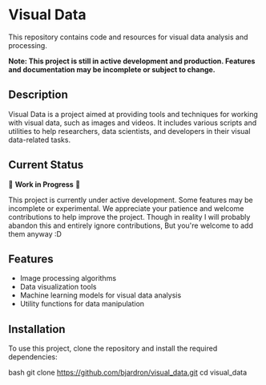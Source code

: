 # Visual Data

This repository contains code and resources for visual data analysis and processing.

**Note: This project is still in active development and production. Features and documentation may be incomplete or subject to change.**

## Description

Visual Data is a project aimed at providing tools and techniques for working with visual data, such as images and videos. It includes various scripts and utilities to help researchers, data scientists, and developers in their visual data-related tasks.

## Current Status

🚧 **Work in Progress** 🚧

This project is currently under active development. Some features may be incomplete or experimental. We appreciate your patience and welcome contributions to help improve the project. Though in reality I will probably abandon this and entirely ignore contributions, But you're welcome to add them anyway :D

## Features

- Image processing algorithms
- Data visualization tools
- Machine learning models for visual data analysis
- Utility functions for data manipulation

## Installation

To use this project, clone the repository and install the required dependencies:

bash
git clone https://github.com/bjardron/visual_data.git
cd visual_data
